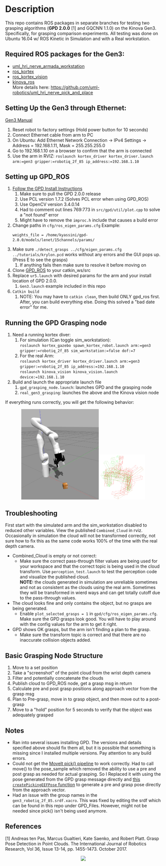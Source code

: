 # Description
This repo contains ROS packages in separate branches for testing two grasping algorithms (**GPD 2.0.0** [1] and GQCNN 1.1.0) on the Kinova Gen3. Specifically, for grasping comparison experiments.
All testing was done on Ubuntu 16.04 w/ ROS Kinetic in Simulation and with a Real workstation. 

## Required ROS packages for the Gen3:
* [uml_hri_nerve_armada_workstation](https://github.com/uml-robotics/uml_hri_nerve_armada_workstation)
* [ros_kortex](https://github.com/Kinovarobotics/ros_kortex)
* [ros_kortex_vision](https://github.com/Kinovarobotics/ros_kortex_vision)
* [kinova_ros](https://github.com/Kinovarobotics/kinova-ros)  
More details here: https://github.com/uml-robotics/uml_hri_nerve_pick_and_place

## Setting Up the Gen3 through Ethernet:  
[Gen3 Manual](https://www.kinovarobotics.com/sites/default/files/UG-014_KINOVA_Gen3_Ultra_lightweight_robot-User_guide_EN_R01.pdf)
1. Reset robot to factory settings (Hold power button for 10 seconds)
2. Connect Ethernet cable from arm to PC
2. On Ubuntu: Add Ethernet Network Connection -> IPv4 Settings -> Address = 192.168.1.11, Mask = 255.255.255.0
3. Go to 192.168.1.10 on a browser to confirm that the arm is connected
4. Use the arm in RVIZ: `roslaunch kortex_driver kortex_driver.launch arm:=gen3 gripper:=robotiq_2f_85 ip_address:=192.168.1.10`  

## Setting up GPD_ROS
1. [Follow the GPD Install Instructions](https://github.com/atenpas/gpd/tree/2.0.0#install)
   1. Make sure to pull the GPD 2.0.0 release
   1. Use PCL version 1.7.2 (Solves PCL error when using GPD_ROS)
   1. Use OpenCV version 3.4.0.14
   1. Had to comment out lines 769:773 in `src/gpd/util/plot.cpp` to solve a "not found" error
   1. Might have to remove the `improc.h` include that causes a build error
1. Change paths in `cfg/ros_eigen_params.cfg` Example:
    ```
    weights_file = /home/kyassini/gpd-2.0.0/models/lenet/15channels/params/
    ```
1. Make sure `./detect_grasps ../cfg/eigen_params.cfg ../tutorials/krylon.pcd` works without any errors and the GUI pops up. (Press E to see the grasps)
   1. If anything fails then make sure to resolve it before moving on
1. Clone [GPD_ROS](https://github.com/atenpas/gpd_ros/) to your catkin_ws/src
1. Replace `ur5.launch` with desired params for the arm and your install location of GPD 2.0.0.
   1. `Gen3.launch` example included in this repo
1. `Catkin build`
   1. NOTE: You may have to `catkin clean`, then build ONLY gpd_ros first. After, you can build everything else. Doing this solved a "bad date error" for me.   

## Running the GPD Grasping node
1. Need a running kortex diver:
   1. For simulation (Can toggle sim_workstation):  
   `roslaunch kortex_gazebo spawn_kortex_robot.launch arm:=gen3 gripper:=robotiq_2f_85 sim_workstation:=false dof:=7`
   1. For the real Arm:  
   `roslaunch kortex_driver kortex_driver.launch arm:=gen3 gripper:=robotiq_2f_85 ip_address:=192.168.1.10`  
   `roslaunch kinova_vision kinova_vision.launch device:=192.168.1.10`
1. Build and launch the appropriate launch file
   1. `gpd_grasping_node.launch`: launches GPD and the grasping node
   1. `real_gen3_grasping`: launches the above and the Kinova vision node  

If everything runs correctly, you will get the following behavior:
   
<p align="center">
<img src="imgs/gpd_example.gif" width="250"><img src="imgs/gpd_example.png" width="150"> 
</p>

## Troubleshooting
First start with the simulated arm and the sim_workstation disabled to reduced other variables. View the published `Combined_Cloud` in rviz. 
Occasionally in simulation the cloud will not be transformed correctly, not sure how to fix this as the same code works 100% of the time with the real depth camera.
* Combined_Cloud is empty or not correct:
  * Make sure the correct pass-through filter values are being used for your workspace and that the correct topic is being used in the cloud transform. 
  Use `perception_test.launch` to test the perception code and visualize the published cloud.  
  **NOTE:** the clouds generated in simulation are unreliable sometimes and not as consistent as the clouds using the real arm. Sometimes they will be transformed in wierd ways and can get totally cutoff due to the pass-through values.
* The cloud looks fine and only contains the object, but no grasps are being generated.
  * Enable `plot_selected_grasps = 1` in `gpd/cfg/ros_eigen_params.cfg`. Make sure the GPD grasps look good. You will have to play around with the config values for the arm to get it right.
* GPD shows OK grasps, but the arm isn't finding a plan to the grasp.
  * Make sure the transform topic is correct and that there are no inaccurate collision objects added.

## Basic Grasping Node Structure
1. Move to a set position
2. Take a "screenshot" of the point cloud from the wrist depth camera
3. Filter and potentially concatenate the clouds
4. Publish cloud to GPD_ROS node, get a grasp msg in return
5. Calculate pre and post grasp positions along approach vector from the grasp msg
6. Plan to Pre-grasp, move in to grasp object, and then move out to a post-grasp
7. Move to a "hold" position for 5 seconds to verify that the object was adequately grasped

## Notes
* Ran into several issues installing GPD. The versions and details specified above should fix them all, but it is possible that something is missing since I installed multiple versions.
Pay attention to any build errors.
* Could not get the [MoveIt pick() pipeline](http://docs.ros.org/en/kinetic/api/moveit_tutorials/html/doc/pick_place/pick_place_tutorial.html) to work correctly. 
Had to call move() to the pose_sample which removed the ability to use a pre and post grasp as needed for actual grasping.
So I Replaced it with using the pose generated from the GPD grasp message directly and [this `createPickingEEFPose` function](https://gist.github.com/tkelestemur/60401be131344dae98671b95d46060f8#file-hsr_gpd_sample-cpp-L9)
to generate a pre and grasp pose directly from the approach vector.
* Had an issue with the group names in the `gen3_robotiq_2f_85.srdf.xacro`. This was fixed by editing the srdf which can be found in this repo under GPD_Files. However, might not be needed since pick() isn't being used anymore. 

## References
[1] Andreas ten Pas, Marcus Gualtieri, Kate Saenko, and Robert Platt. Grasp Pose Detection in Point Clouds. The International Journal of Robotics Research, Vol 36, Issue 13-14, pp. 1455-1473. October 2017.

<p align="center">
<img src="imgs/real_gpd_example.gif" width="250">
</p>
